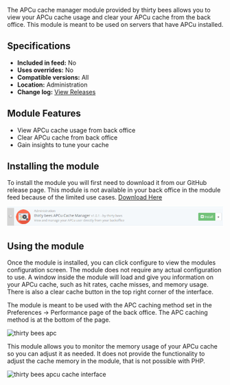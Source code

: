 The APCu cache manager module provided by thirty bees allows you to view your APCu cache usage and clear your APCu cache from the back office. This module is meant to be used on servers that have APCu installed.

## Specifications
+ **Included in feed:** No
+ **Uses overrides:** No
+ **Compatible versions:** All
+ **Location:** Administration
+ **Change log:** [View Releases](https://github.com/thirtybees/apcumanager/releases)

## Module Features

+ View APCu cache usage from back office
+ Clear APCu cache from back office
+ Gain insights to tune your cache

## Installing the module

To install the module you will first need to download it from our GitHub release page. This module is not available in your back office in the module feed because of the limited use cases. [Download Here](https://github.com/thirtybees/apcumanager/releases)

![thirty bees apcu cache manager](../../../thirtybees/images/modules/apcu/apcu-install.png  "thirty bees apcu cache manager")

## Using the module

Once the module is installed, you can click configure to view the modules configuration screen. The module does not require any actual configuration to use. A window inside the module will load and give you information on your APCu cache, such as hit rates, cache misses, and memory usage. There is also a clear cache button in the top right corner of the interface.

The module is meant to be used with the APC caching method set in the Preferences -> Performance page of the back office. The APC caching method is at the bottom of the page.

![thirty bees apc]({{base}}/thirtybees/images/modules/common/bottom-apc.png  "thirty bees apc")

This module allows you to monitor the memory usage of your APCu cache so you can adjust it as needed. It does not provide the functionality to adjust the cache memory in the module, that is not possible with PHP.

![thirty bees apcu cache interface]({{base}}/thirtybees/images/modules/apcu/apcu-interface.png  "thirty bees apcu cache interface")